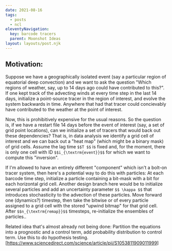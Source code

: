 ```yaml
---
date: 2021-08-16
tags:
  - posts
  - ncl
eleventyNavigation:
  key: barcode tracers
  parent: Moonshot Ideas
layout: layouts/post.njk
---
```


## Motivation:
Suppose we have a geographically isolated event (say a particular region of equatorial deep convection) and we 
want to ask the question "Which regions of weather, say, up to 14 days ago could have contributed to this?".
If one kept track of the advecting winds at every time step in the last 14 days, initialize a point-source
tracer in the region of interest, and evolve the system backwards in time. Anywhere that had that tracer could 
concievably have contributed to the weather at the point of interest.

Now, this is prohibitively expensive for the usual reasons. So the question is, if we have a 
restart file 14 days before the event of interest (say, a set of grid point locations),
can we initialize a set of tracers that would back out these dependencies? That is,
in data analysis we identify a grid cell of interest and we can back out a "heat map" (which
might be a binary mask) of grid cells. Assume the lag time `$$T $$` is fixed and, for the moment,
there is only one cell with ID `$$i_{\textrm{event}}$$` for which we want to compute this "inversion".


If I'm allowed to have an entirely different "component" which isn't a bolt-on tracer system, then here's a potential 
way to do this with particles:
At each barcode time step, initialize a particle containing a bit-mask with a bit for each horizontal grid cell.
Another design branch here would be to initialize several particles and add an uncertainty parameter `$$ \kappa $$`
that introduces stochasticity to the advection of these particles. Move forward one (dynamics?) timestep,
then take the bitwise or of every particle assigned to a grid cell with the stored "upwind bitmap" for that grid cell.
After `$$n_{\textrm{remap}}$$` timesteps, re-initialize the ensembles of particles..




Related idea that's almost already not being done:
Partition the equations into a prognostic and a control term, add probability distribution to 
control term. Use this to do hypothesis testing. [https://www.sciencedirect.com/science/article/pii/S1053811909011999]